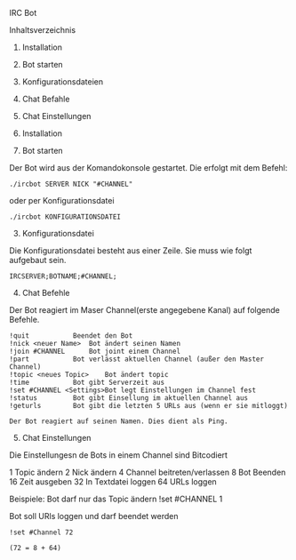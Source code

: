 IRC Bot

Inhaltsverzeichnis

1. Installation
2. Bot starten
3. Konfigurationsdateien
4. Chat Befahle
5. Chat Einstellungen

1. Installation


2. Bot starten

Der Bot wird aus der Komandokonsole gestartet. Die erfolgt mit dem Befehl:

	./ircbot SERVER NICK "#CHANNEL"

oder per Konfigurationsdatei

	./ircbot KONFIGURATIONSDATEI
	
3. Konfigurationsdatei

Die Konfigurationsdatei besteht aus einer Zeile. Sie muss wie folgt aufgebaut sein.

	IRCSERVER;BOTNAME;#CHANNEL;

4. Chat Befehle

Der Bot reagiert im Maser Channel(erste angegebene Kanal) auf folgende Befehle.

	!quit			Beendet den Bot
	!nick <neuer Name>	Bot ändert seinen Namen
	!join #CHANNEL		Bot joint einem Channel
	!part			Bot verlässt aktuellen Channel (außer den Master Channel)
	!topic <neues Topic>	Bot ändert topic
	!time	 		Bot gibt Serverzeit aus
	!set #CHANNEL <Settings>Bot legt Einstellungen im Channel fest
	!status			Bot gibt Einsellung im aktuellen Channel aus
	!geturls		Bot gibt die letzten 5 URLs aus (wenn er sie mitloggt)
	
	Der Bot reagiert auf seinen Namen. Dies dient als Ping.
	
5. Chat Einstellungen

Die Einstellungesn de Bots in einem Channel sind Bitcodiert

 1	Topic ändern
 2	Nick ändern
 4	Channel beitreten/verlassen
 8	Bot Beenden
16	Zeit ausgeben
32	In Textdatei loggen
64	URLs loggen

Beispiele:
Bot darf nur das Topic ändern
	!set #CHANNEL 1
	
Bot soll URls loggen und darf beendet werden

	!set #Channel 72
	
	(72 = 8 + 64)


